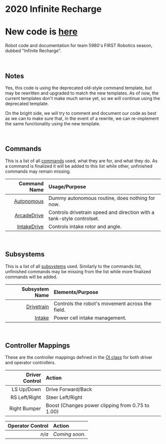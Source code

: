 # 2020 Infinite Recharge
# New code is [here](https://github.com/egrrobotics/2020InfiniteRecharge-New)

Robot code and documentation for team 5980's FIRST Robotics season, dubbed "Infinite Recharge".

<br>

## Notes

Yes, this code is using the deprecated old-style command template, but may be rewritten and upgraded to match the new templates. As of now, the current templates don't make much sense yet, so we will continue using the deprecated template.

On the bright side, we will try to comment and document our code as best as we can to make sure that, in the event of a rewrite, we can re-implement the same functionality using the new template.

<br>

## Commands

This is a list of all [commands](src/main/java/frc/robot/commands) used, what they are for, and what they do. As a command is finalized it will be added to this list while other, unfinished commands may remain missing.

| Command Name | Usage/Purpose |
|---:|:---|
| [Autonomous](src/main/java/frc/robot/commands/Autonomous.java) | Dummy autonomous routine, does nothing for now. |
| [ArcadeDrive](src/main/java/frc/robot/commands/ArcadeDrive.java) | Controls drivetrain speed and direction with a tank-style controlset. |
| [IntakeDrive](src/main/java/frc/robot/commands/IntakeDrive.java) | Controls intake rotor and angle. |

<br>

## Subsystems

This is a list of all [subsystems](src/main/java/frc/robot/subsystems) used. Similarly to the commands list, unfinished commands may be missing from the list while more finalized commands will be added.

| Subsystem Name | Elements/Purpose |
|---:|:---|
| [Drivetrain](src/main/java/frc/robot/subsystems/Drivetrain.java) | Controls the robot's movement across the field. |
| [Intake](src/main/java/frc/robot/subsystems/Intake.java) | Power cell intake management. |

<br>

## Controller Mappings

These are the controller mappings defined in the [OI class](src/main/java/frc/robot/OI.java) for both driver and operator controllers.

| Driver Control | Action |
|---:|:---|
| LS Up/Down | Drive Forward/Back |
| RS Left/Right | Steer Left/Right |
| Right Bumper | Boost (Changes power clipping from 0.75 to 1.00) |

| Operator Control | Action |
|---:|:---|
| *n/a* | *Coming soon.* |
